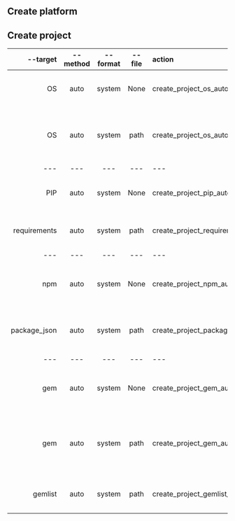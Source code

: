 ## Create platform

## Create project

| --target | --method | --format | --file | action | description | 
|---------:|:--------:|:--------:|:------:|:----|:-------|
|OS|auto|system|None|create_project_os_auto_system_none|Create new project with OS packages {from shell request}|
|OS|auto|system|path|create_project_os_auto_system_path|Create new project with OS packages from shell request unloading file {from path}|
|---|---|---|---|---|---|
|PIP|auto|system|None|create_project_pip_auto_system_none|Create new project with PIP packages {from shell request}
|requirements|auto|system|path|create_project_requirements_auto_system_path|Create new project with PIP requirements.txt {from path}|
|---|---|---|---|---|---|
|npm|auto|system|None|create_project_npm_auto_system_none|Create new project with NPM packages {from shell request}|
|package_json|auto|system|path|create_project_package_json_auto_system_path|Create new project with NPM package.json file {from path}|
|---|---|---|---|---|---|
|gem|auto|system|None|create_project_gem_auto_system_none|Create new project with GEM packages {from shell request}|
|gem|auto|system|path|create_project_gem_auto_system_path|Create new project with GEM packages from shell request unloading file {from path}
|gemlist|auto|system|path|create_project_gemlist_auto_system_path|Create new project with GEMLIST file {from path}| 


